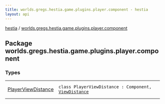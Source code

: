 ```yaml
---
title: worlds.gregs.hestia.game.plugins.player.component - hestia
layout: api
---
```


<div class='api-docs-breadcrumbs'><a href="../index.html">hestia</a> / <a href="./index.html">worlds.gregs.hestia.game.plugins.player.component</a></div>

## Package worlds.gregs.hestia.game.plugins.player.component

### Types

<table class="api-docs-table">
<tbody>
<tr>
<td markdown="1">

<a href="-player-view-distance/index.html">PlayerViewDistance</a>


</td>
<td markdown="1">
<div class="signature"><code><span class="keyword">class </span><span class="identifier">PlayerViewDistance</span>&nbsp;<span class="symbol">:</span>&nbsp;<span class="identifier">Component</span><span class="symbol">, </span><a href="../worlds.gregs.hestia.game.plugins.core.components.map/-view-distance/index.html"><span class="identifier">ViewDistance</span></a></code></div>

</td>
</tr>
</tbody>
</table>
